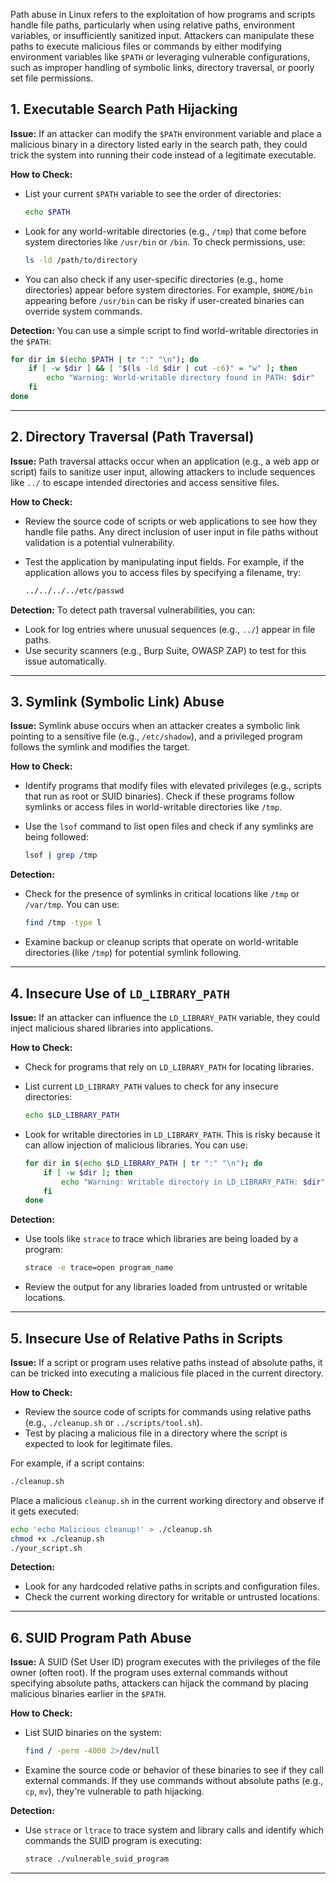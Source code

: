 Path abuse in Linux refers to the exploitation of how programs and scripts handle file paths, particularly when using relative paths, environment variables, or insufficiently sanitized input. Attackers can manipulate these paths to execute malicious files or commands by either modifying environment variables like `$PATH` or leveraging vulnerable configurations, such as improper handling of symbolic links, directory traversal, or poorly set file permissions.

## 1. **Executable Search Path Hijacking**

**Issue:** If an attacker can modify the `$PATH` environment variable and place a malicious binary in a directory listed early in the search path, they could trick the system into running their code instead of a legitimate executable.

**How to Check:**
- List your current `$PATH` variable to see the order of directories:
  
  ```bash
  echo $PATH
  ```

- Look for any world-writable directories (e.g., `/tmp`) that come before system directories like `/usr/bin` or `/bin`. To check permissions, use:
  
  ```bash
  ls -ld /path/to/directory
  ```

- You can also check if any user-specific directories (e.g., home directories) appear before system directories. For example, `$HOME/bin` appearing before `/usr/bin` can be risky if user-created binaries can override system commands.

**Detection:**
You can use a simple script to find world-writable directories in the `$PATH`:

```bash
for dir in $(echo $PATH | tr ":" "\n"); do
    if [ -w $dir ] && [ "$(ls -ld $dir | cut -c6)" = "w" ]; then
        echo "Warning: World-writable directory found in PATH: $dir"
    fi
done
```

---

## 2. **Directory Traversal (Path Traversal)**

**Issue:** Path traversal attacks occur when an application (e.g., a web app or script) fails to sanitize user input, allowing attackers to include sequences like `../` to escape intended directories and access sensitive files.

**How to Check:**
- Review the source code of scripts or web applications to see how they handle file paths. Any direct inclusion of user input in file paths without validation is a potential vulnerability.
- Test the application by manipulating input fields. For example, if the application allows you to access files by specifying a filename, try:

  ```bash
  ../../../../etc/passwd
  ```

**Detection:**
To detect path traversal vulnerabilities, you can:
- Look for log entries where unusual sequences (e.g., `../`) appear in file paths.
- Use security scanners (e.g., Burp Suite, OWASP ZAP) to test for this issue automatically.

---

## 3. **Symlink (Symbolic Link) Abuse**

**Issue:** Symlink abuse occurs when an attacker creates a symbolic link pointing to a sensitive file (e.g., `/etc/shadow`), and a privileged program follows the symlink and modifies the target.

**How to Check:**
- Identify programs that modify files with elevated privileges (e.g., scripts that run as root or SUID binaries). Check if these programs follow symlinks or access files in world-writable directories like `/tmp`.

- Use the `lsof` command to list open files and check if any symlinks are being followed:

  ```bash
  lsof | grep /tmp
  ```

**Detection:**
- Check for the presence of symlinks in critical locations like `/tmp` or `/var/tmp`. You can use:

  ```bash
  find /tmp -type l
  ```

- Examine backup or cleanup scripts that operate on world-writable directories (like `/tmp`) for potential symlink following.
---

## 4. **Insecure Use of `LD_LIBRARY_PATH`**

**Issue:** If an attacker can influence the `LD_LIBRARY_PATH` variable, they could inject malicious shared libraries into applications.

**How to Check:**
- Check for programs that rely on `LD_LIBRARY_PATH` for locating libraries.
- List current `LD_LIBRARY_PATH` values to check for any insecure directories:

  ```bash
  echo $LD_LIBRARY_PATH
  ```

- Look for writable directories in `LD_LIBRARY_PATH`. This is risky because it can allow injection of malicious libraries. You can use:

  ```bash
  for dir in $(echo $LD_LIBRARY_PATH | tr ":" "\n"); do
      if [ -w $dir ]; then
          echo "Warning: Writable directory in LD_LIBRARY_PATH: $dir"
      fi
  done
  ```

**Detection:**
- Use tools like `strace` to trace which libraries are being loaded by a program:

  ```bash
  strace -e trace=open program_name
  ```

- Review the output for any libraries loaded from untrusted or writable locations.

---

## 5. **Insecure Use of Relative Paths in Scripts**

**Issue:** If a script or program uses relative paths instead of absolute paths, it can be tricked into executing a malicious file placed in the current directory.

**How to Check:**
- Review the source code of scripts for commands using relative paths (e.g., `./cleanup.sh` or `../scripts/tool.sh`).
- Test by placing a malicious file in a directory where the script is expected to look for legitimate files.

For example, if a script contains:

```bash
./cleanup.sh
```

Place a malicious `cleanup.sh` in the current working directory and observe if it gets executed:

```bash
echo 'echo Malicious cleanup!' > ./cleanup.sh
chmod +x ./cleanup.sh
./your_script.sh
```

**Detection:**
- Look for any hardcoded relative paths in scripts and configuration files.
- Check the current working directory for writable or untrusted locations.

---

## 6. **SUID Program Path Abuse**

**Issue:** A SUID (Set User ID) program executes with the privileges of the file owner (often root). If the program uses external commands without specifying absolute paths, attackers can hijack the command by placing malicious binaries earlier in the `$PATH`.

**How to Check:**
- List SUID binaries on the system:

  ```bash
  find / -perm -4000 2>/dev/null
  ```

- Examine the source code or behavior of these binaries to see if they call external commands. If they use commands without absolute paths (e.g., `cp`, `mv`), they're vulnerable to path hijacking.

**Detection:**
- Use `strace` or `ltrace` to trace system and library calls and identify which commands the SUID program is executing:

  ```bash
  strace ./vulnerable_suid_program
  ```

---